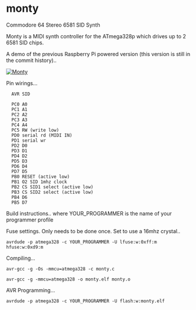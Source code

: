 monty
=====

Commodore 64 Stereo 6581 SID Synth

Monty is a MIDI synth controller for the ATmega328p which drives up to 2 6581 SID chips.

A demo of the previous Raspberry Pi powered version (this version is still in the commit history)..

[![Monty](http://img.youtube.com/vi/0jyIRRmpcOg/0.jpg)](http://www.youtube.com/watch?v=0jyIRRmpcOg)

Pin wirings...

~~~~
  AVR SID

  PC0 A0
  PC1 A1
  PC2 A2
  PC3 A3
  PC4 A4
  PC5 RW (write low)
  PD0 serial rd (MIDI IN)
  PD1 serial wr
  PD2 D0
  PD3 D1
  PD4 D2
  PD5 D3
  PD6 D4
  PD7 D5
  PB0 RESET (active low)
  PB1 O2 SID 1mhz clock
  PB2 CS SID1 select (active low)
  PB3 CS SID2 select (active low)
  PB4 D6
  PB5 D7
~~~~

Build instructions.. where YOUR_PROGRAMMER is the name of your programmer profile

Fuse settings. Only needs to be done once. Set to use a 16mhz crystal..

  `avrdude -p atmega328 -c YOUR_PROGRAMMER -U lfuse:w:0xff:m hfuse:w:0xd9:m`

Compiling...

  `avr-gcc -g -Os -mmcu=atmega328 -c monty.c` 

  `avr-gcc -g -mmcu=atmega328 -o monty.elf monty.o`

AVR Programming...

  `avrdude -p atmega328 -c YOUR_PROGRAMMER -U flash:w:monty.elf` 

